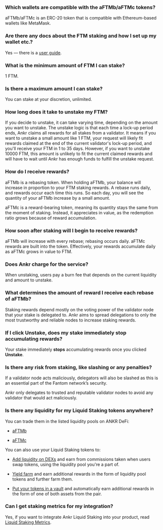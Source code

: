 ### Which wallets are compatible with the aFTMb/aFTMc tokens?

aFTMb/aFTMc is an ERC-20 token that is compatible with Ethereum-based wallets like MetaMask.

### Are there any docs about the FTM staking and how I set up my wallet etc.?

Yes — there is a [user guide](https://www.ankr.com/docs/staking/liquid-staking/ftm/stake/).

### What is the minimum amount of FTM I can stake?

1 FTM.

### Is there a maximum amount I can stake?

You can stake at your discretion, unlimited.

### How long does it take to unstake my FTM?

If you decide to unstake, it can take varying time, depending on the amount you want to unstake. 
The unstake logic is that each time a lock-up period ends, Ankr claims all rewards for all stakes from a validator. 
It means if you want to unstake a small amount like 1 FTM, your request will likely fit rewards claimed at the end of the current validator's lock-up period, and you'll receive your FTM in 1 to 35 days. 
However, if you want to unstake 10000 FTM, this amount is unlikely to fit the current claimed rewards and will have to wait until Ankr has enough funds to fulfill the unstake request.


### How do I receive rewards?

aFTMb is a rebasing token. When holding aFTMb, your balance will increase in proportion to your FTM staking rewards. A rebase runs daily, and rewards occur each time this runs. So each day, you will see the quantity of your aFTMb increase by a small amount.  

  

aFTMc is a reward-bearing token, meaning its quantity stays the same from the moment of staking. Instead, it appreciates in value, as the redemption ratio grows because of reward accumulation.

### How soon after staking will I begin to receive rewards?

aFTMb will increase with every rebase; rebasing occurs daily. aFTMc rewards are built into the token. Effectively, your rewards accumulate daily as aFTMc grows in value to FTM.

### Does Ankr charge for the service?

When unstaking, users pay a burn fee that depends on the current liquidity and amount to unstake.

### What determines the amount of reward I receive each rebase of aFTMb?

Staking rewards depend mostly on the voting power of the validator node that your stake is delegated to. Ankr aims to spread delegations to only the most trustworthy and reliable nodes to increase staking rewards.

### If I click Unstake, does my stake immediately stop accumulating rewards?

Your stake immediately **stops** accumulating rewards once you clicked **Unstake**.

### Is there any risk from staking, like slashing or any penalties?

If a validator node acts maliciously, delegators will also be slashed as this is an essential part of the Fantom network’s security.  

  

Ankr only delegates to trusted and reputable validator nodes to avoid any validator that would act maliciously.

### Is there any liquidity for my Liquid Staking tokens anywhere?

You can trade them in the listed liquidity pools on ANKR DeFi:

* [aFTMb](https://www.ankr.com/staking/defi/?assets=aFTMb)

* [aFTMс](https://www.ankr.com/staking/defi/?assets=aFTMс)

You can also use your Liquid Staking tokens to:

* [Add liquidity on DEXs](https://www.ankr.com/docs/staking/defi/liquidity-pools/) and earn from commissions taken when users swap tokens, using the liquidity pool you're a part of.

* [Yield farm](https://www.ankr.com/docs/staking/defi/yield-farming/) and earn additional rewards in the form of liquidity pool tokens and further farm them.

* [Put your tokens in a vault](https://www.ankr.com/docs/staking/defi/vaults/) and automatically earn additional rewards in the form of one of both assets from the pair.

### Can I get staking metrics for my integration?

Yes, if you want to integrate Ankr Liquid Staking into your product, read [Liquid Staking Metrics](https://www.ankr.com/docs/staking/for-integrators/restful-api/staking-metrics/).

